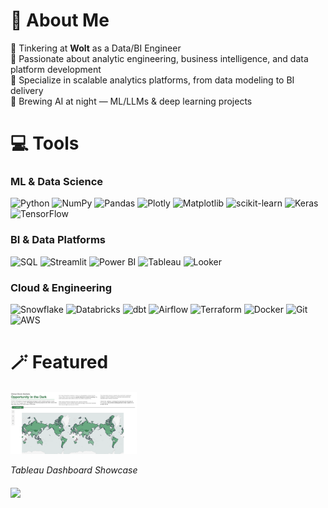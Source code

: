 # 🧙 About Me
🎨 Tinkering at **Wolt** as a Data/BI Engineer  
🌟 Passionate about analytic engineering, business intelligence, and data platform development  
🧩 Specialize in scalable analytics platforms, from data modeling to BI delivery  
🌱 Brewing AI at night — ML/LLMs & deep learning projects

# 💻 Tools

### ML & Data Science
![Python](https://img.shields.io/badge/python-3670A0?style=for-the-badge&logo=python&logoColor=ffdd54)
![NumPy](https://img.shields.io/badge/numpy-%23013243.svg?style=for-the-badge&logo=numpy&logoColor=white)
![Pandas](https://img.shields.io/badge/pandas-%23150458.svg?style=for-the-badge&logo=pandas&logoColor=white)
![Plotly](https://img.shields.io/badge/plotly-3F4F75.svg?style=for-the-badge&logo=plotly&logoColor=white)
![Matplotlib](https://img.shields.io/badge/Matplotlib-ffffff.svg?style=for-the-badge&logo=Matplotlib&logoColor=black)
![scikit-learn](https://img.shields.io/badge/scikit--learn-F7931E.svg?style=for-the-badge&logo=scikit-learn&logoColor=white)
![Keras](https://img.shields.io/badge/Keras-D00000.svg?style=for-the-badge&logo=Keras&logoColor=white)
![TensorFlow](https://img.shields.io/badge/TensorFlow-FF6F00.svg?style=for-the-badge&logo=TensorFlow&logoColor=white)

### BI & Data Platforms
![SQL](https://img.shields.io/badge/SQL-4479A1?style=for-the-badge&logo=sql&logoColor=white)
![Streamlit](https://img.shields.io/badge/Streamlit-FF4B4B?style=for-the-badge&logo=streamlit&logoColor=white)
![Power BI](https://img.shields.io/badge/Power_BI-F2C811?style=for-the-badge&logo=powerbi&logoColor=black)
![Tableau](https://img.shields.io/badge/Tableau-E97627?style=for-the-badge&logo=tableau&logoColor=white)
![Looker](https://img.shields.io/badge/Looker-4285F4?style=for-the-badge&logo=looker&logoColor=white)

### Cloud & Engineering
![Snowflake](https://img.shields.io/badge/snowflake-29B5E8.svg?style=for-the-badge&logo=snowflake&logoColor=white)
![Databricks](https://img.shields.io/badge/Databricks-EF3E42?style=for-the-badge&logo=databricks&logoColor=white)
![dbt](https://img.shields.io/badge/dbt-FF694B?style=for-the-badge&logo=dbt&logoColor=white)
![Airflow](https://img.shields.io/badge/Airflow-017CEE?style=for-the-badge&logo=apacheairflow&logoColor=white)
![Terraform](https://img.shields.io/badge/Terraform-623CE4?style=for-the-badge&logo=terraform&logoColor=white)
![Docker](https://img.shields.io/badge/Docker-2496ED?style=for-the-badge&logo=docker&logoColor=white)
![Git](https://img.shields.io/badge/Git-F05032?style=for-the-badge&logo=git&logoColor=white)
![AWS](https://img.shields.io/badge/AWS-%23FF9900.svg?style=for-the-badge&logo=amazon-aws&logoColor=white)

# 🪄 Featured
<div style="margin: 20px 0;">
  <a href="https://public.tableau.com/app/profile/linh.nguyen1222/viz/Indices_BH_Project/HoldingMarketIndexReturn" target="_blank">
    <img src="https://github.com/Hoanglinh1201/hoanglinh1201/blob/main/assets/gallery_tableau.png" width="40%" alt="Holding Market Index Return Tableau Dashboard">
  </a>
  <p><em>Tableau Dashboard Showcase</em></p>
</div>

![](https://github-profile-trophy.vercel.app/?username=Hoanglinh1201&theme=flat&no-frame=true&no-bg=false&margin-w=4&rank=S,AAA)


<!-- Proudly created with GPRM ( https://gprm.itsvg.in ) -->